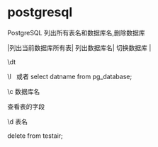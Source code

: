 # postgresql
PostgreSQL 列出所有表名和数据库名,删除数据库

|列出当前数据库所有表| 列出数据库名| 切换数据库 | 



\dt



\l   或者 select datname from pg_database;



\c 数据库名

查看表的字段

\d 表名

delete from testair;
